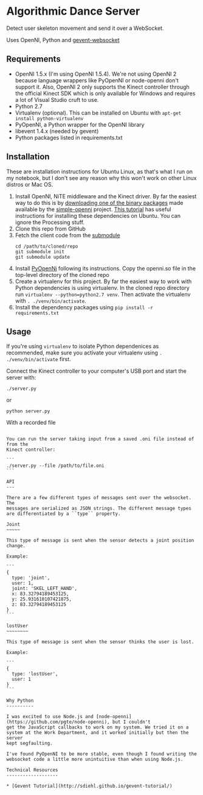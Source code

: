 Algorithmic Dance Server
========================

Detect user skeleton movement and send it over a WebSocket.

Uses OpenNI, Python and [gevent-websocket](http://www.gelens.org/code/gevent-websocket/)

Requirements
------------

* OpenNI 1.5.x (I'm using OpenNI 1.5.4). We're not using OpenNI 2 because
  language wrappers like PyOpenNI or node-openni don't support it. Also,
  OpenNI 2 only supports the Kinect controller through the official Kinect SDK
  which is only available for Windows and requires a lot of Visual Studio cruft
  to use.
* Python 2.7 
* Virtualenv (optional). This can be installed on Ubuntu with
  ``apt-get install python-virtualenv``
* PyOpenNI, a Python wrapper for the OpenNI library
* libevent 1.4.x (needed by gevent)
* Python packages listed in requirements.txt

Installation
------------

These are installation instructions for Ubuntu Linux, as that's what I run
on my notebook, but I don't see any reason why this won't work on other
Linux distros or Mac OS.

1. Install OpenNI, NiTE middleware and the Kinect driver. By far the easiest
   way to do this is by [downloading one of the binary packages](https://code.google.com/p/simple-openni/downloads/list)
   made available by the [simple-openni](https://code.google.com/p/simple-openni/)
   project. [This tutorial](http://ramsrigoutham.com/2012/07/08/getting-started-with-kinect-on-ubuntu-12-04-openni-nite-simpleopenni-and-processing/)
   has useful instructions for installing these dependencies on Ubuntu.
   You can ignore the Processing stuff.
2. Clone this repo from GitHub
3. Fetch the client code from the [submodule](http://git-scm.com/book/en/Git-Tools-Submodules)
   ```
   cd /path/to/cloned/repo
   git submodule init
   git submodule update
   ```
4. Install [PyOpenNi](https://github.com/jmendeth/PyOpenNI) following its
   instructions. Copy the openni.so file in the top-level directory of the 
   cloned repo
5. Create a virtualenv for this project. By far the easiest way to work
   with Python dependencies is using virtualenv. In the cloned repo directory
   run ``virtualenv --python=python2.7 venv``.  Then activate the
   virtualenv with ``. ./venv/bin/activate``. 
6. Install the dependency packages using ``pip install -r requirements.txt``

Usage
-----

If you're using ``virtualenv`` to isolate Python dependenices as
recommended, make sure you activate your virtualenv using
``. ./venv/bin/activate`` first.

Connect the Kinect controller to your computer's USB port and start the 
server with:

``./server.py``

or

``python server.py``


With a recorded file
~~~~~~~~~~~~~~~~~~~~

You can run the server taking input from a saved .oni file instead of from the
Kinect controller:

```
./server.py --file /path/to/file.oni
```

API
---

There are a few different types of messages sent over the websocket.  The
messages are serialized as JSON strings. The different message types
are differentiated by a ``type`` property.

Joint
~~~~~

This type of message is sent when the sensor detects a joint position
change.

Example:

```
{
  type: 'joint',
  user: 1,
  joint: 'SKEL_LEFT_HAND',
  x: 83.32794189453125,
  y: 25.931610107421875,
  z: 83.32794189453125
}
```

lostUser
~~~~~~~~

This type of message is sent when the sensor thinks the user is lost. 

Example:

```
{
  type: 'lostUser',
  user: 1
}
```
  
Why Python
----------

I was excited to use Node.js and [node-openni](https://github.com/pgte/node-openni), but I couldn't
get the JavaScript callbacks to work on my system. We tried it on a
system at the Work Department, and it worked initially but then the server
kept segfaulting.

I've found PyOpenNI to be more stable, even though I found writing the
websocket code a little more unintuitive than when using Node.js.

Technical Resources
-------------------

* [Gevent Tutorial](http://sdiehl.github.io/gevent-tutorial/)
